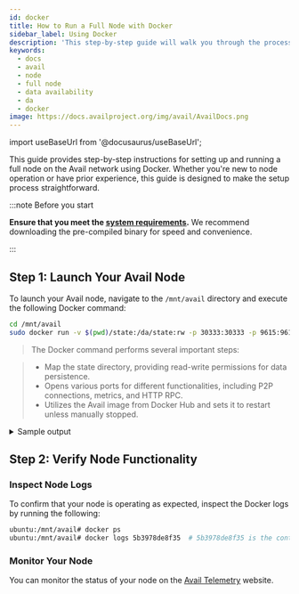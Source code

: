 ```yaml
---
id: docker
title: How to Run a Full Node with Docker
sidebar_label: Using Docker
description: 'This step-by-step guide will walk you through the process of setting up and running an Avail full node using Docker.'
keywords:
  - docs
  - avail
  - node
  - full node
  - data availability
  - da
  - docker
image: https://docs.availproject.org/img/avail/AvailDocs.png
---
```


import useBaseUrl from '@docusaurus/useBaseUrl';

This guide provides step-by-step instructions for setting up and running a full node on the Avail network using Docker. Whether you're new to node operation or have prior experience, this guide is designed to make the setup process straightforward.

:::note Before you start

**Ensure that you meet the [<ins>system requirements</ins>](/docs/operate/requirements.md).** We recommend downloading the pre-compiled binary for speed and convenience.

:::

## Step 1: Launch Your Avail Node

To launch your Avail node, navigate to the `/mnt/avail` directory and execute the following Docker command:

```bash
cd /mnt/avail
sudo docker run -v $(pwd)/state:/da/state:rw -p 30333:30333 -p 9615:9615 -p 9944:9944 -d --restart unless-stopped availj/avail:v1.10.0.0 --chain goldberg --name "MyAweasomeInContainerAvailAnode" -d /da/state
```

> The Docker command performs several important steps:

> - Map the state directory, providing read-write permissions for data persistence.
> - Opens various ports for different functionalities, including P2P connections, metrics, and HTTP RPC.
> - Utilizes the Avail image from Docker Hub and sets it to restart unless manually stopped.

<details>
<summary>Sample output</summary>

You should see an output similar to the following:

```shell
2023-11-07 17:35:19 Avail Node
2023-11-07 17:35:19 ✌️  version 1.8.0-9c5f37b9230
2023-11-07 17:35:19 ❤️  by Anonymous, 2017-2023
2023-11-07 17:35:19 📋 Chain specification: Avail Goldberg Testnet
2023-11-07 17:35:19 🏷  Node name: fresh-fan-5502
2023-11-07 17:35:19 👤 Role: FULL
2023-11-07 17:35:19 💾 Database: RocksDb at /tmp/substrateCTFPb5/chains/avail_goldberg_testnet/db/full
2023-11-07 17:35:20 🔨 Initializing Genesis block/state (state: 0x6bc7…ec83, header-hash: 0x6f09…a7ae)
2023-11-07 17:35:20 👴 Loading GRANDPA authority set from genesis on what appears to be first startup.
2023-11-07 17:35:21 👶 Creating empty BABE epoch changes on what appears to be first startup.
2023-11-07 17:35:21 🏷  Local node identity is: 12D3KooWEEa9iNANi6PUeXGaDqTgTR9T5YcP3A69nwbT4VXnG5R1
2023-11-07 17:35:21 Prometheus metrics extended with avail metrics
2023-11-07 17:35:21 💻 Operating system: linux
2023-11-07 17:35:21 💻 CPU architecture: x86_64
2023-11-07 17:35:21 💻 Target environment: gnu
2023-11-07 17:35:21 💻 CPU: 13th Gen Intel(R) Core(TM) i7-13700K
2023-11-07 17:35:21 💻 CPU cores: 16
2023-11-07 17:35:21 💻 Memory: 31863MB
2023-11-07 17:35:21 💻 Kernel: 6.5.8-100.fc37.x86_64
2023-11-07 17:35:21 💻 Linux distribution: Fedora Linux 37 (Workstation Edition)
2023-11-07 17:35:21 💻 Virtual machine: no
2023-11-07 17:35:21 📦 Highest known block at #0
2023-11-07 17:35:21 〽️ Prometheus exporter started at 127.0.0.1:9615
2023-11-07 17:35:21 Running JSON-RPC server: addr=127.0.0.1:9944, allowed origins=["http://localhost:*", "http://127.0.0.1:*", "https://localhost:*", "https://127.0.0.1:*", "https://polkadot.js.org"]
2023-11-07 17:35:21 🏁 CPU score: 1.62 GiBs
2023-11-07 17:35:21 🏁 Memory score: 22.99 GiBs
2023-11-07 17:35:21 🏁 Disk score (seq. writes): 6.78 GiBs
2023-11-07 17:35:21 🏁 Disk score (rand. writes): 2.67 GiBs
2023-11-07 17:35:21 🔍 Discovered new external address for our node: /ip4/176.61.156.176/tcp/30333/ws/p2p/12D3KooWEEa9iNANi6PUeXGaDqTgTR9T5YcP3A69nwbT4VXnG5R1
```

</details>

## Step 2: Verify Node Functionality

### Inspect Node Logs

To confirm that your node is operating as expected, inspect the Docker logs by running the following:

```bash
ubuntu:/mnt/avail# docker ps
ubuntu:/mnt/avail# docker logs 5b3978de8f35  # 5b3978de8f35 is the container id
```

### Monitor Your Node

You can monitor the status of your node on the [<ins>Avail Telemetry</ins>](http://telemetry.avail.tools/) website.
